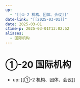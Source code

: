 ```yaml
---
up:
  - "[[①-2 机构、团体、会议]]"
date-link: "[[2025-03-01]]"
date: 2025-03-01
ctime-p: 2025-03-01T13:02:52
aliases:
  - 国际机构
---
```


# ①-20 国际机构

- up: [[①-2 机构、团体、会议]]
